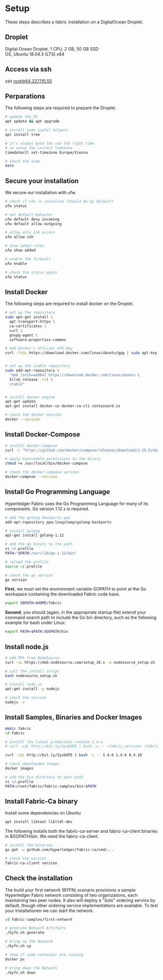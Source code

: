 # Setup
These steps describes a fabric installation on a DigitalOcean Droplet.

## Droplet 
Digital Ocean Droplet, 1 CPU, 2 GB, 50 GB SSD  
OS, Ubuntu 18.04.3 (LTS) x64

## Access via ssh
ssh root@64.227.115.55

## Perparations
The following steps are required to prepare the Droplet.
```bash
# update the OS
apt update && apt upgrade

# install some useful helpers
apt install tree

# it's always good the use the right time
# so setup the correct timezone
timedatectl set-timezone Europe/Vienna

# check the time
date
```

## Secure your installation
We secure our installation with ufw.
```bash
# check if ufw is installed (should be by default)
ufw status

# set default behavier
ufw default deny incoming
ufw default allow outgoing

# allow only ssh access
ufw allow ssh

# show added rules
ufw show added

# enable the firewall
ufw enable

# check the status again 
ufw status
```


## Install Docker
The following steps are required to install docker on the Droplet.

```bash
# set up the repository
sudo apt-get install \
  apt-transport-https \
  ca-certificates \
  curl \
  gnupg-agent \
  software-properties-common

# add Docker’s official GPG key
curl -fsSL https://download.docker.com/linux/ubuntu/gpg | sudo apt-key add -


# set up the stable repository
sudo add-apt-repository \
  "deb [arch=amd64] https://download.docker.com/linux/ubuntu \
  $(lsb_release -cs) \
  stable"


# install docker engine
apt-get update
apt-get install docker-ce docker-ce-cli containerd.io

# check the docker version
docker --version
```

## Install Docker-Compose

```bash
# install docker-compose
curl -L "https://github.com/docker/compose/releases/download/1.25.5/docker-compose-$(uname -s)-$(uname -m)" -o /usr/local/bin/docker-compose

# apply executable permissions to the binary
chmod +x /usr/local/bin/docker-compose

# check the docker-compose version
docker-compose --version
```

## Install Go Programming Language
Hyperledger Fabric uses the Go Programming Language for many of its components. Go version 1.12.x is required.

```bash 
# add the golang backports ppa
add-apt-repository ppa:longsleep/golang-backports

# install golang 
apt-get install golang-1.12

# add the go binary to the path
vi ~/.profile
PATH="$PATH:/usr/lib/go-1.12/bin"

# reload the profile
source ~/.profile

# check the go version
go version
```

**First**, we must set the environment variable GOPATH to point at the Go workspace containing the downloaded Fabric code base.

```bash
export GOPATH=$HOME/fabric
```

**Second**, you should (again, in the appropriate startup file) extend your command search path to include the Go bin directory, such as the following example for bash under Linux:

```bash
export PATH=$PATH:$GOPATH/bin
```

## Install node.js

```bash
# add PPA from NodeSource
curl -sL https://deb.nodesource.com/setup_10.x -o nodesource_setup.sh

# call the install script
bash nodesource_setup.sh

# install node.js
apt-get install -y nodejs

# check the version
nodejs -v
```

## Install Samples, Binaries and Docker Images

```bash
mkdir fabric
cd fabric

# install the latest production release 1.4.x
# curl -sSL http://bit.ly/2ysbOFE | bash -s -- <fabric_version> <fabric-ca_version> <thirdparty_version>

curl -sSL http://bit.ly/2ysbOFE | bash -s -- 1.4.6 1.4.6 0.4.18

# check downloaded images
docker images

# add the bin directory to your path
vi ~/.profile
PATH=/root/fabric/fabric-samples/bin:$PATH
```

## Install Fabric-Ca binary

Install some dependencies on Ubuntu
``` bash
apt install libtool libltdl-dev
```
The following installs both the fabric-ca-server and fabric-ca-client binaries in $GOPATH/bin. We need the fabric-ca-client.

```bash
# install the binaries
go get -u github.com/hyperledger/fabric-ca/cmd/...

# check the version
fabric-ca-client version
```

## Check the installation
The build your first network (BYFN) scenario provisions a sample Hyperledger Fabric network consisting of two organizations, each maintaining two peer nodes. It also will deploy a "Solo" ordering service by default, though other ordering service implementations are available. To test your installationen we can start the network.

```bash
cd fabric-samples/first-network

# generate Network Artifacts
./byfn.sh generate

# bring up the Network
./byfn.sh up

# show if some container are running
docker ps

# bring down the Network
./byfn.sh down
```